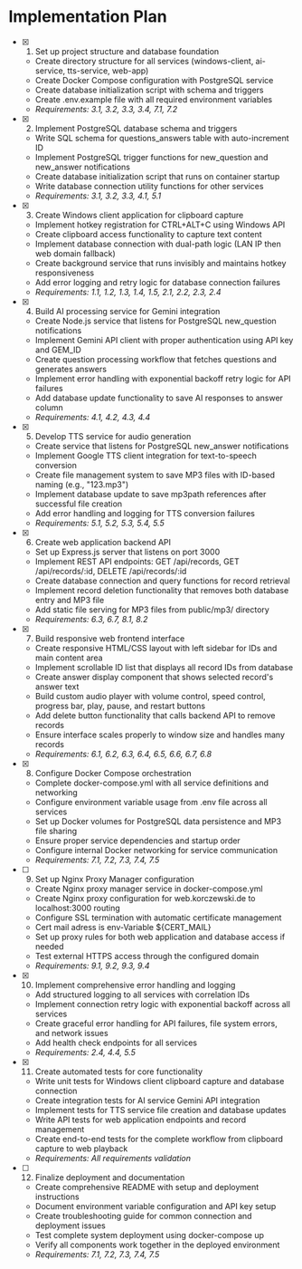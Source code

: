 # Implementation Plan

- [x] 1. Set up project structure and database foundation
  - Create directory structure for all services (windows-client, ai-service, tts-service, web-app)
  - Create Docker Compose configuration with PostgreSQL service
  - Create database initialization script with schema and triggers
  - Create .env.example file with all required environment variables
  - _Requirements: 3.1, 3.2, 3.3, 3.4, 7.1, 7.2_

- [x] 2. Implement PostgreSQL database schema and triggers
  - Write SQL schema for questions_answers table with auto-increment ID
  - Implement PostgreSQL trigger functions for new_question and new_answer notifications
  - Create database initialization script that runs on container startup
  - Write database connection utility functions for other services
  - _Requirements: 3.1, 3.2, 3.3, 4.1, 5.1_

- [x] 3. Create Windows client application for clipboard capture
  - Implement hotkey registration for CTRL+ALT+C using Windows API
  - Create clipboard access functionality to capture text content
  - Implement database connection with dual-path logic (LAN IP then web domain fallback)
  - Create background service that runs invisibly and maintains hotkey responsiveness
  - Add error logging and retry logic for database connection failures
  - _Requirements: 1.1, 1.2, 1.3, 1.4, 1.5, 2.1, 2.2, 2.3, 2.4_

- [x] 4. Build AI processing service for Gemini integration
  - Create Node.js service that listens for PostgreSQL new_question notifications
  - Implement Gemini API client with proper authentication using API key and GEM_ID
  - Create question processing workflow that fetches questions and generates answers
  - Implement error handling with exponential backoff retry logic for API failures
  - Add database update functionality to save AI responses to answer column
  - _Requirements: 4.1, 4.2, 4.3, 4.4_

- [x] 5. Develop TTS service for audio generation
  - Create service that listens for PostgreSQL new_answer notifications
  - Implement Google TTS client integration for text-to-speech conversion
  - Create file management system to save MP3 files with ID-based naming (e.g., "123.mp3")
  - Implement database update to save mp3path references after successful file creation
  - Add error handling and logging for TTS conversion failures
  - _Requirements: 5.1, 5.2, 5.3, 5.4, 5.5_

- [x] 6. Create web application backend API
  - Set up Express.js server that listens on port 3000
  - Implement REST API endpoints: GET /api/records, GET /api/records/:id, DELETE /api/records/:id
  - Create database connection and query functions for record retrieval
  - Implement record deletion functionality that removes both database entry and MP3 file
  - Add static file serving for MP3 files from public/mp3/ directory
  - _Requirements: 6.3, 6.7, 8.1, 8.2_

- [x] 7. Build responsive web frontend interface
  - Create responsive HTML/CSS layout with left sidebar for IDs and main content area
  - Implement scrollable ID list that displays all record IDs from database
  - Create answer display component that shows selected record's answer text
  - Build custom audio player with volume control, speed control, progress bar, play, pause, and restart buttons
  - Add delete button functionality that calls backend API to remove records
  - Ensure interface scales properly to window size and handles many records
  - _Requirements: 6.1, 6.2, 6.3, 6.4, 6.5, 6.6, 6.7, 6.8_

- [x] 8. Configure Docker Compose orchestration
  - Complete docker-compose.yml with all service definitions and networking
  - Configure environment variable usage from .env file across all services
  - Set up Docker volumes for PostgreSQL data persistence and MP3 file sharing
  - Ensure proper service dependencies and startup order
  - Configure internal Docker networking for service communication
  - _Requirements: 7.1, 7.2, 7.3, 7.4, 7.5_

- [ ] 9. Set up Nginx Proxy Manager configuration
  - Create Nginx proxy manager service in docker-compose.yml
  - Create Nginx proxy configuration for web.korczewski.de to localhost:3000 routing
  - Configure SSL termination with automatic certificate management
  - Cert mail adress is env-Variable ${CERT_MAIL}
  - Set up proxy rules for both web application and database access if needed
  - Test external HTTPS access through the configured domain
  - _Requirements: 9.1, 9.2, 9.3, 9.4_

- [x] 10. Implement comprehensive error handling and logging
  - Add structured logging to all services with correlation IDs
  - Implement connection retry logic with exponential backoff across all services
  - Create graceful error handling for API failures, file system errors, and network issues
  - Add health check endpoints for all services
  - _Requirements: 2.4, 4.4, 5.5_

- [x] 11. Create automated tests for core functionality
  - Write unit tests for Windows client clipboard capture and database connection
  - Create integration tests for AI service Gemini API integration
  - Implement tests for TTS service file creation and database updates
  - Write API tests for web application endpoints and record management
  - Create end-to-end tests for the complete workflow from clipboard capture to web playback
  - _Requirements: All requirements validation_

- [ ] 12. Finalize deployment and documentation
  - Create comprehensive README with setup and deployment instructions
  - Document environment variable configuration and API key setup
  - Create troubleshooting guide for common connection and deployment issues
  - Test complete system deployment using docker-compose up
  - Verify all components work together in the deployed environment
  - _Requirements: 7.1, 7.2, 7.3, 7.4, 7.5_